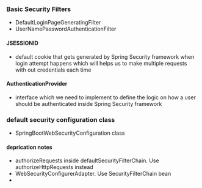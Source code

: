 ### Basic Security Filters
- DefaultLoginPageGeneratingFilter
- UserNamePasswordAuthenticationFilter

#### JSESSIONID
- default cookie that gets generated by Spring Security framework when login attempt happens which will helps us to make multiple requests with out credentials each time

#### AuthenticationProvider
- interface which we need to implement to define the logic on how a user should be authenticated inside Spring Security framework

### default security configuration class
- SpringBootWebSecurityConfiguration class

#### deprication notes
- authorizeRequests inside defaultSecurityFilterChain. 
  Use authorizeHttpRequests instead
- WebSecurityConfigurerAdapter. Use SecurityFilterChain bean
- 